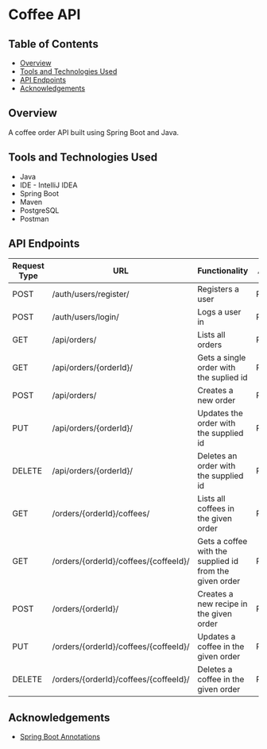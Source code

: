 # Coffee API
## Table of Contents
* [Overview](#overview)  
* [Tools and Technologies Used](#tools-and-technologies-used)  
* [API Endpoints](#api-endpoints)  
* [Acknowledgements](#acknowledgements)  

## Overview <a name="overview"></a>
A coffee order API built using Spring Boot and Java. 

## Tools and Technologies Used <a name="tools-and-technologies-used"></a>
* Java
* IDE - IntelliJ IDEA
* Spring Boot
* Maven
* PostgreSQL
* Postman  

## API Endpoints <a name="api-endpoints"></a>

| Request Type | URL                                   | Functionality                                           | Access  |
|--------------|---------------------------------------|---------------------------------------------------------|---------|
| POST         | /auth/users/register/                 | Registers a user                                        | PUBLIC  |
| POST         | /auth/users/login/                    | Logs a user in                                          | PUBLIC  |
| GET          | /api/orders/                          | Lists all orders                                        | PRIVATE |
| GET          | /api/orders/{orderId}/                | Gets a single order with the suplied id                 | PRIVATE |
| POST         | /api/orders/                          | Creates a new order                                     | PRIVATE |
| PUT          | /api/orders/{orderId}/                | Updates the order with the supplied id                  | PRIVATE |
| DELETE       | /api/orders/{orderId}/                | Deletes an order with the supplied id                   | PRIVATE |
| GET          | /orders/{orderId}/coffees/            | Lists all coffees in the given order                    | PRIVATE |
| GET          | /orders/{orderId}/coffees/{coffeeId}/ | Gets a coffee with the supplied id from the given order | PRIVATE |
| POST         | /orders/{orderId}/                    | Creates a new recipe in the given order                 | PRIVATE |
| PUT          | /orders/{orderId}/coffees/{coffeeId}/ | Updates a coffee in the given order                     | PRIVATE |
| DELETE       | /orders/{orderId}/coffees/{coffeeId}/ | Deletes a coffee in the given order                     | PRIVATE |

## Acknowledgements <a name="acknowledgements"></a>
* [Spring Boot Annotations](https://www.baeldung.com/spring-boot-annotations)






